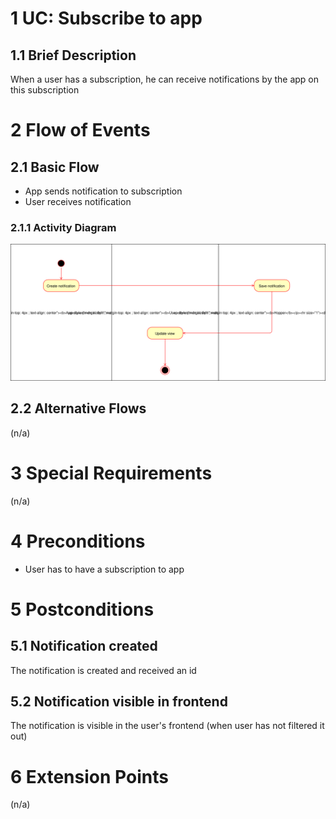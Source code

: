 # 1 UC: Subscribe to app

## 1.1 Brief Description
When a user has a subscription, he can receive notifications by the app on this subscription

# 2 Flow of Events
## 2.1 Basic Flow
- App sends notification to subscription
- User receives notification

### 2.1.1 Activity Diagram
![Organization Application Activity Diagram](./img/uc-create-notification-flow.svg)

## 2.2 Alternative Flows
(n/a)

# 3 Special Requirements
(n/a)

# 4 Preconditions
- User has to have a subscription to app

# 5 Postconditions
## 5.1 Notification created
The notification is created and received an id
## 5.2 Notification visible in frontend
The notification is visible in the user's frontend (when user has not filtered it out)
 
# 6 Extension Points
(n/a)
